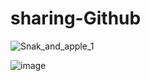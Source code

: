 # sharing-Github
![Snak_and_apple_1](https://user-images.githubusercontent.com/69714874/98503432-8228d280-227a-11eb-91bb-41c9760be738.png)


![image](https://user-images.githubusercontent.com/69714874/98503570-e055b580-227a-11eb-8839-ab28a1b13b6d.png)


